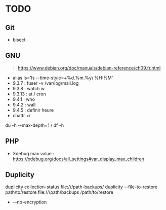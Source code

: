 # TODO

## Git
 * bisect

## GNU
> https://www.debian.org/doc/manuals/debian-reference/ch09.fr.html
 * alias ls='ls --time-style=+%d.%m.%y\ %H:%M'
 * 9.3.7 : fuser -v /var/log/mail.log
 * 9.3.8 : watch w
 * 9.3.13 : at / cron
 * 9.4.1 : who
 * 9.4.2 : wall
 * 9.4.5 : definir heure
 * chattr +i
 
 du -h --max-depth=1 /
 df -h
 
## PHP
 * Xdebug max value : https://xdebug.org/docs/all_settings#var_display_max_children

## Duplicity
 duplicity collection-status file:///path-backups/
 duplicity --file-to-restore path/to/restore  file:///path/backups /path/to/restore
 - --no-encryption
